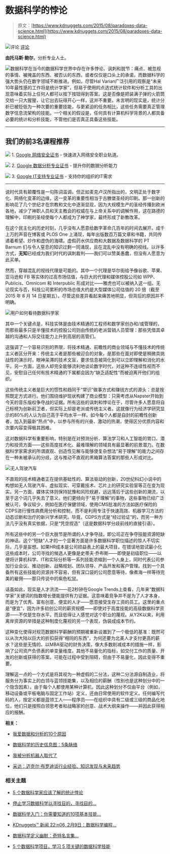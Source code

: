 # 数据科学的悖论

> 原文：[https://www.kdnuggets.com/2015/08/paradoxes-data-science.html](https://www.kdnuggets.com/2015/08/paradoxes-data-science.html)

![评论](../Images/3d9c022da2d331bb56691a9617b91b90.png) [评论](#comments)

**由托马斯·鲍尔**，分析专业人士。

![数据科学](../Images/1ffd24859f67018e2bbf77c95d7a0774.png)在当今的数据科学世界中存在许多悖论、讽刺和脱节：痛点、被忽视的事情、被掩盖的东西、被否认的东西，或者仅仅是口头上的承诺，而数据科学的强大势头仍在数字领域不断推进。例如，尽管Hal Varian广泛引用的观察是“未来10年最性感的工作将是统计学家”，但易于使用的点选式统计软件和分析工具的出现意味着实际上任何人都可以按下按钮得到答案。这是否像是把装满子弹的火箭筒交给一只大猩猩，让它出去玩得开心一样，这并不重要。未言明的现实是，统计分析已被贬低为一种次要的重要技能，与更紧迫的任务相比，这些任务需要真正管理数字信息流架构的技能。一个相关的假设是，任何具有计算机科学背景的人都具备必要的统计和分析技能，不管他们是否真正具备这些技能。

* * *

## 我们的前3名课程推荐

![](../Images/0244c01ba9267c002ef39d4907e0b8fb.png) 1\. [Google 网络安全证书](https://www.kdnuggets.com/google-cybersecurity) - 快速进入网络安全职业轨道。

![](../Images/e225c49c3c91745821c8c0368bf04711.png) 2\. [Google 数据分析专业证书](https://www.kdnuggets.com/google-data-analytics) - 提升你的数据分析能力

![](../Images/0244c01ba9267c002ef39d4907e0b8fb.png) 3\. [Google IT支持专业证书](https://www.kdnuggets.com/google-itsupport) - 支持你的组织的IT需求

* * *

说时代具有颠覆性是一句陈词滥调，但正如麦克卢汉所指出的，文明正处于数字化、网络化变革的边缘，这一变革的重要性相当于古滕堡圣经的印刷。那一创新的影响花了几个世纪才在宗教和文化中逐渐显现，因为大规模生产的圣经传播到欧洲各地，减少了神职人员和天主教会的权威在与上帝关系中的调解作用，这在路德的理解中，印刷的圣经使每个人都成为了神学家，最终形成了新教改革。

在这个民主化的历史时刻，几乎没有人愿意给数字革命几百年的时间去展开。成千上万的声音在博客或 PLOS One 上涌现，每年出版数百万篇文章和书籍，共同传递着希望、炒作和虚伪的海啸。虚假药水供应商和大数据及数据科学的 PT Barnum 们与令人窒息的知识过剩一同涌现，且在混乱中没有明确的视线。以许多方式，**无知**已经成为我们时代的讽刺裁判——我们可以赞美愚蠢，但没有人愿意为此买单。

然而，穿越混乱的视线代理是可能的。其中一个代理是华尔街给予像谷歌、苹果、亚马逊和 FB 等实体的过高市场估值，与巨大的代理和媒体控股公司如 WPP、Publicis、Omnicom 和 Interpublic 形成对比——雅虎也可以被纳入这一组。无论现实与否，科技公司累积的市场总值大约是大型媒体公司估值的 20 倍（截至 2015 年 8 月 14 日星期五）。尽管这些差异看起来痛苦地明显，但背后的原因并不明确。

![用户如何看待数据科学家](../Images/621434118c21af5c9d65dc179e8c9b98.png)

其中一个关键点是，科技实体是由技术精通的工程师和数学家创办和/或管理的，而那些最多只是半懂技术的控股公司则由传统的老派营销人员管理：那些凭借其卓越的沟通和人际交往能力上升到高层的高管们。

这强调了一个容易识别的界限，将技术精通、前瞻性的商业领域与不懂技术的传统主义者区分开来：传统主义者是那些被迎合的对象，是那些在面对即使是稍微具挑战性的演示时，眼神呆滞的技术文盲，要求信息被简化到可以立即理解和消化的水平。另一方面，这些人却完全能够流利地谈论数字时代，对这种不连续性视而不见，安慰自己任何有技术精通的下属都会因为“缺乏适配性”而被迫离开他们的组织。

这些传统主义者是巨大的惯性和趋同于“常识”做事方式和赚钱方式的源头：总是按照既定方式进行。他们围绕维护现状构建了商业模型：只需考虑从Napster开始到今天的音乐版权争夺战的证据。所有这些的讽刺和悖论在于，尽管许多人愿意将自己标榜为创新前卫者，但实际上却是老派或传统主义者。这就像行为经济学研究显示的80%的人认为自己高于平均水平一样。如今每个人都是自封的前瞻性创新者，加入到最新“热点”中，以参与所有的兴奋、激动的热潮，使得区分优质内容和次要内容变得极其困难。

这对数据科学有重要影响，特别是在对预测分析、算法学习和人工智能的胃口、潜力和投资方面——这些高度技术化、最难理解的领域具有最显著的前景潜力。在数据科学家需求的所谓直观、创造性见解与能够使复杂想法“易于理解”的能力之间存在一种未被承认的分歧，这与推动不直观的黑箱算法答案的那些人形成对比。

![无人驾驶汽车](../Images/3f4e416727e44bef14dd34501b433de8.png)

不直观的技术精通者正在提供基础性的、算法驱动的创新，20世纪科幻小说中的构想如无人驾驶汽车、虚拟现实、可穿戴技术、芯片上的研究实验室等正在变为现实。另一方面，媒体实体则保持犹豫和风险规避，远远落后于这些创新的潮流，以至于这个词几乎失去了意义。他们更倾向于“易于理解”的事物，这些事物已经广泛被认可，争议较少，例如在医疗保健领域，使用CMS批准的方法如医疗保险的CDPS进行慢性病费用分析和控制，而不是利用专注于快速高效、机器学习方法的动态诊断和治疗的新兴学术研究。毕竟，CDPS方式是“经过验证”的，而另一种方法几乎没有真实依据，只是“凭空捏造”（这是数据科学分歧前线的直接引语）。

所有这些中的另一个巨大脱节是所谓的人才争夺战，即公司正在争夺技能资源短缺的神话。这个“短缺”人才的一个显著方面是许多数据科学职位描述的惊人不切实际，几乎是妄想。如果HR成本是公司损益表上的最大项目，在错误地尝试最小化这些成本时，公司寻找的候选人更像是史蒂夫·乔布斯——即使是初级职位——以便将计算机科学、IT和实际分析等一系列技能浓缩到一个人身上，同时代表公司参加行业会议、推动创新、战略规划、团队领导、产品开发和客户管理。找到一个具备所有这些技能的资源并不容易，但有深口袋的公司愿意等待，像煮海一样等待完美的雇佣——那只传说中的紫色松鼠。

话虽如此，现实是人才洪流——花2秒钟在Google Trends上查看，几年来“数据科学家”关键词的指数增长便能提供有力证据。这意味着竞争并不是为了人才本身，而是为了优秀、富有创意、便宜的人才——愿意接受生存工资的员工。这里的重点是“便宜”，因为许多初创公司的薪资规模——即使对于高度技能的高级数据科学资源——不仅是生存水平，而且低得让人感觉对这个职业的蔑视。从Y2K以来，利用离岸资源的举措是这种制度化蔑视的另一个表现，伪装成成本节约。

这种变化使得对规范数据科学薪酬的预期被重新设置到了一个极低的基准：既然可以从次大陆以巨大的折扣获得“相同的东西”，为何还要为北美人才支付更高的薪水？这些是无情的、以MBA驱动的财务决策，像大多数削减成本的措施一样，影响了公司资产负债表的单变量维度。其他不易量化的指标，如交付工作的质量、开发的创新或获得的答案，可能在过程中受到阻碍，但由于不易量化，因此变得不重要。

理解这一点的一个方式是将其视为一种虚假的二分法，这种二分法源自制造业，将服务分为事实上的白领与蓝领技能集，以及相应的薪酬（性别也是这种划分中的一个隐含因素）。由于每个人都使用某种计算机，因此这种划分不仅由平台（例如，移动设备或平板电脑与固定工作站）定义，还由日常使用的软件定义。任何编写代码的人，按定义都是蓝领工人——程序员——在组织中具有二级或三级的商品化地位，他们只是按照白领思考者和战略家的创意、战术大纲来操作——并因此获得相应的报酬。

**相关：**

+   [我爱数据和分析的10个原因](/2015/06/10-reasons-love-data-analytics.html)

+   [数据科学的历史信息图：5条脉络](/2015/02/history-data-science-infographic.html)

+   [我被分析机器人取代了](/2015/05/replaced-by-analytics-robot.html)

+   [采访：迈克尔·布罗迪谈行业经验、知识发现与未来趋势](/2014/05/interview-michael-brodie-3-industry-lessons-knowledge-discovery-trends-qcri.html)

### 相关主题

+   [5 个数据科学家应该了解的统计悖论](https://www.kdnuggets.com/2023/02/5-statistical-paradoxes-data-scientists-know.html)

+   [停止学习数据科学以寻找目的，寻找目的…](https://www.kdnuggets.com/2021/12/stop-learning-data-science-find-purpose.html)

+   [数据科学入门：你需要知道的10项基本技能…](https://www.kdnuggets.com/2020/10/data-science-minimum-10-essential-skills.html)

+   [KDnuggets™ 新闻 22:n06, 2月9日：数据科学编程…](https://www.kdnuggets.com/2022/n06.html)

+   [数据科学定义幽默：奇特名言集…](https://www.kdnuggets.com/2022/02/data-science-definition-humor.html)

+   [5 个数据科学项目，学习 5 项关键的数据科学技能](https://www.kdnuggets.com/2022/03/5-data-science-projects-learn-5-critical-data-science-skills.html)
